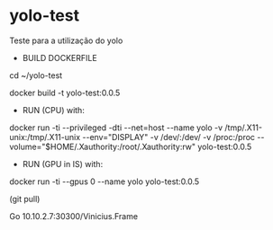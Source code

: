 # yolo-test
Teste para a utilização do yolo

* BUILD DOCKERFILE

cd ~/yolo-test

docker build -t yolo-test:0.0.5

* RUN (CPU) with:

docker run -ti --privileged -dti --net=host --name yolo -v /tmp/.X11-unix:/tmp/.X11-unix --env="DISPLAY" -v /dev/:/dev/ -v /proc:/proc  --volume="$HOME/.Xauthority:/root/.Xauthority:rw" yolo-test:0.0.5

* RUN (GPU in IS) with:

docker run -ti --gpus 0 --name yolo yolo-test:0.0.5

(git pull)

Go 10.10.2.7:30300/Vinicius.Frame